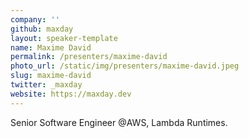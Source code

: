 ```yaml
---
company: ''
github: maxday
layout: speaker-template
name: Maxime David
permalink: /presenters/maxime-david
photo_url: /static/img/presenters/maxime-david.jpeg
slug: maxime-david
twitter: _maxday
website: https://maxday.dev
---
```


Senior Software Engineer @AWS, Lambda Runtimes.
